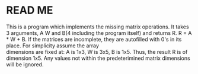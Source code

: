 
# READ ME

This is a program which implements the missing matrix operations. 
It takes 3 arguments, A W and B(4 including the program itself) and 
returns R. R = A * W + B. If the matrices are incomplete, they are 
autofilled with 0's in its place. For simplicity assume the array  
dimensions are fixed at: A is 1x3, W is 3x5, B is 1x5. Thus, the result 
R is of dimension 1x5. Any values not within the predeterimined matrix 
dimensions will be ignored.

